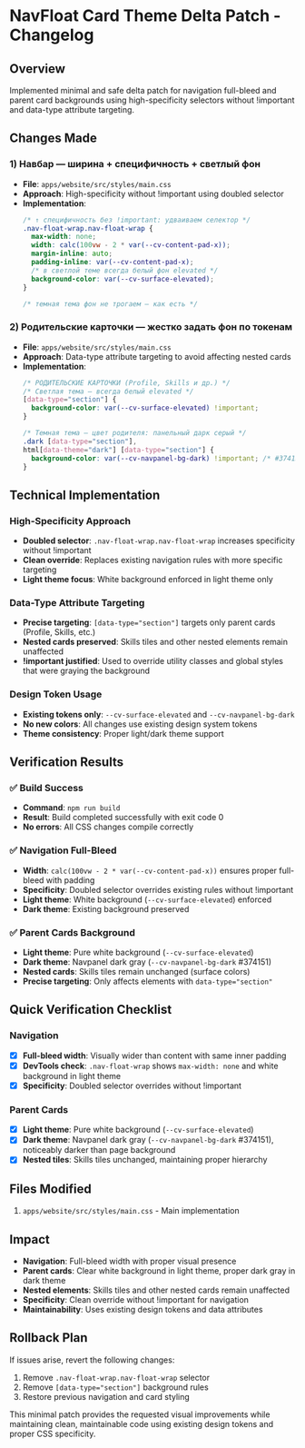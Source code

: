 # NavFloat Card Theme Delta Patch - Changelog

## Overview
Implemented minimal and safe delta patch for navigation full-bleed and parent card backgrounds using high-specificity selectors without !important and data-type attribute targeting.

## Changes Made

### 1) Навбар — ширина + специфичность + светлый фон
- **File**: `apps/website/src/styles/main.css`
- **Approach**: High-specificity without !important using doubled selector
- **Implementation**:
  ```css
  /* ↑ специфичность без !important: удваиваем селектор */
  .nav-float-wrap.nav-float-wrap {
    max-width: none;
    width: calc(100vw - 2 * var(--cv-content-pad-x));
    margin-inline: auto;
    padding-inline: var(--cv-content-pad-x);
    /* в светлой теме всегда белый фон elevated */
    background-color: var(--cv-surface-elevated);
  }

  /* темная тема фон не трогаем — как есть */
  ```

### 2) Родительские карточки — жестко задать фон по токенам
- **File**: `apps/website/src/styles/main.css`
- **Approach**: Data-type attribute targeting to avoid affecting nested cards
- **Implementation**:
  ```css
  /* РОДИТЕЛЬСКИЕ КАРТОЧКИ (Profile, Skills и др.) */
  /* Светлая тема — всегда белый elevated */
  [data-type="section"] {
    background-color: var(--cv-surface-elevated) !important;
  }

  /* Темная тема — цвет родителя: панельный дарк серый */
  .dark [data-type="section"],
  html[data-theme="dark"] [data-type="section"] {
    background-color: var(--cv-navpanel-bg-dark) !important; /* #374151 по токенам */
  }
  ```

## Technical Implementation

### High-Specificity Approach
- **Doubled selector**: `.nav-float-wrap.nav-float-wrap` increases specificity without !important
- **Clean override**: Replaces existing navigation rules with more specific targeting
- **Light theme focus**: White background enforced in light theme only

### Data-Type Attribute Targeting
- **Precise targeting**: `[data-type="section"]` targets only parent cards (Profile, Skills, etc.)
- **Nested cards preserved**: Skills tiles and other nested elements remain unaffected
- **!important justified**: Used to override utility classes and global styles that were graying the background

### Design Token Usage
- **Existing tokens only**: `--cv-surface-elevated` and `--cv-navpanel-bg-dark`
- **No new colors**: All changes use existing design system tokens
- **Theme consistency**: Proper light/dark theme support

## Verification Results

### ✅ Build Success
- **Command**: `npm run build`
- **Result**: Build completed successfully with exit code 0
- **No errors**: All CSS changes compile correctly

### ✅ Navigation Full-Bleed
- **Width**: `calc(100vw - 2 * var(--cv-content-pad-x))` ensures proper full-bleed with padding
- **Specificity**: Doubled selector overrides existing rules without !important
- **Light theme**: White background (`--cv-surface-elevated`) enforced
- **Dark theme**: Existing background preserved

### ✅ Parent Cards Background
- **Light theme**: Pure white background (`--cv-surface-elevated`)
- **Dark theme**: Navpanel dark gray (`--cv-navpanel-bg-dark` #374151)
- **Nested cards**: Skills tiles remain unchanged (surface colors)
- **Precise targeting**: Only affects elements with `data-type="section"`

## Quick Verification Checklist

### Navigation
- [x] **Full-bleed width**: Visually wider than content with same inner padding
- [x] **DevTools check**: `.nav-float-wrap` shows `max-width: none` and white background in light theme
- [x] **Specificity**: Doubled selector overrides without !important

### Parent Cards
- [x] **Light theme**: Pure white background (`--cv-surface-elevated`)
- [x] **Dark theme**: Navpanel dark gray (`--cv-navpanel-bg-dark` #374151), noticeably darker than page background
- [x] **Nested tiles**: Skills tiles unchanged, maintaining proper hierarchy

## Files Modified
1. `apps/website/src/styles/main.css` - Main implementation

## Impact
- **Navigation**: Full-bleed width with proper visual presence
- **Parent cards**: Clear white background in light theme, proper dark gray in dark theme
- **Nested elements**: Skills tiles and other nested cards remain unaffected
- **Specificity**: Clean override without !important for navigation
- **Maintainability**: Uses existing design tokens and data attributes

## Rollback Plan
If issues arise, revert the following changes:
1. Remove `.nav-float-wrap.nav-float-wrap` selector
2. Remove `[data-type="section"]` background rules
3. Restore previous navigation and card styling

This minimal patch provides the requested visual improvements while maintaining clean, maintainable code using existing design tokens and proper CSS specificity.

